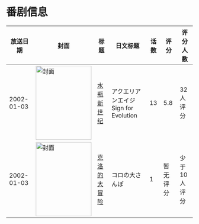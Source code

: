 # 番剧信息

|放送日期|封面|标题|日文标题|话数|评分|评分人数|
|---|---|---|---|---|---|---|
|2002-01-03|<img src="https://lain.bgm.tv/pic/cover/c/e6/eb/11514_5I8o7.jpg" alt="封面" style="width:150px;height:200px;object-fit:cover;">|[水瓶新世纪](https://bangumi.tv/subject/11514)|アクエリアンエイジ Sign for Evolution|13|5.8|32人评分|
|2002-01-03|<img src="https://lain.bgm.tv/pic/cover/c/02/d7/105780_gZ8zp.jpg" alt="封面" style="width:150px;height:200px;object-fit:cover;">|[克洛的大冒险](https://bangumi.tv/subject/105780)|コロの大さんぽ|1|暂无评分|少于10人评分|
